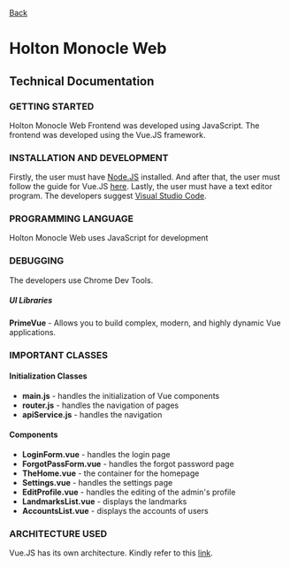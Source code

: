 [Back](index.md)

# Holton Monocle Web

## Technical Documentation
    
### GETTING STARTED

Holton Monocle Web Frontend was developed using JavaScript.  The frontend was developed using the Vue.JS framework.

### INSTALLATION AND DEVELOPMENT

Firstly, the user must have [Node.JS](https://nodejs.org/en/) installed. And after that, the user must follow the guide for Vue.JS [here](https://vuejs.org/guide/introduction.html#what-is-vue).
Lastly, the user must have a text editor program. The developers suggest [Visual Studio Code](https://code.visualstudio.com/).

### PROGRAMMING LANGUAGE

Holton Monocle Web uses JavaScript for development

### DEBUGGING

The developers use Chrome Dev Tools. 

##### UI Libraries
**PrimeVue** - Allows you to build complex, modern, and highly dynamic Vue applications.  

### IMPORTANT CLASSES

#### Initialization Classes
- **main.js** - handles the initialization of Vue components
- **router.js** - handles the navigation of pages
- **apiService.js** - handles the navigation 

#### Components

- **LoginForm.vue** - handles the login page
- **ForgotPassForm.vue** - handles the forgot password page
- **TheHome.vue** - the container for the homepage
- **Settings.vue** - handles the settings page
- **EditProfile.vue** - handles the editing of the admin's profile
- **LandmarksList.vue** - displays the landmarks
- **AccountsList.vue** - displays the accounts of users  

### ARCHITECTURE USED

Vue.JS has its own architecture. Kindly refer to this [link](https://vuex.vuejs.org/guide/structure.html).
